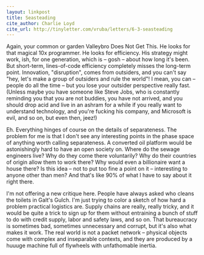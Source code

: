 ```yaml
---
layout: linkpost
title: Seasteading
cite_author: Charlie Loyd
cite_url: http://tinyletter.com/vruba/letters/6-3-seasteading
---
```

Again, your common or garden Valleybro Does Not Get This. He looks for
that magical 10x programmer. He looks for efficiency. His strategy might
work, ish, for one generation, which is – gosh – about how long it's
been. But short-term, lines-of-code efficiency completely misses the
long-term point. Innovation, "disruption", comes from outsiders, and you
can't say "hey, let's make a group of outsiders and rule the world"! I
mean, you can – people do all the time – but you lose your outsider
perspective really fast. (Unless maybe you have someone like Steve Jobs,
who is constantly reminding you that you are not buddies, you have not
arrived, and you should drop acid and live in an ashram for a while if
you really want to understand technology, and you're fucking his
company, and Microsoft is evil, and so on, but even then, jeez!)

Eh. Everything hinges of course on the details of separateness. The
problem for me is that I don't see any interesting points in the phase
space of anything worth calling separateness. A converted oil platform
would be astonishingly hard to have an open society on. Where do the
sewage engineers live? Why do they come there voluntarily? Why do their
countries of origin allow them to work there? Why would even a
billionaire want a house there? Is this idea – not to put too fine a
point on it – interesting to anyone other than men? And that's like 90%
of what I have to say about it right there.

I'm not offering a new critique here. People have always asked who
cleans the toilets in Galt's Gulch. I'm just trying to color a sketch of
how hard a problem practical logistics are. Supply chains are really,
really tricky, and it would be quite a trick to sign up for them without
entraining a bunch of stuff to do with credit supply, labor and safety
laws, and so on. That bureaucracy is sometimes bad, sometimes
unnecessary and corrupt, but it's also what makes it work. The real
world is not a packet network – physical objects come with complex and
inseparable contexts, and they are produced by a huuuge machine full of
flywheels with unfathomable inertia.
